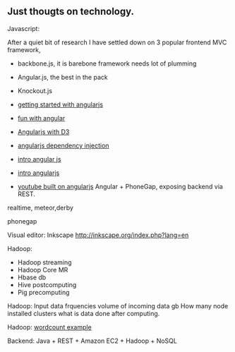 ## Just thougts on technology.


Javascript:

After a quiet bit of research I have settled down on 3 popular frontend MVC framework,

- backbone.js, it is barebone framework needs lot of plumming 
- Angular.js, the best in the pack
- Knockout.js

- [getting started with angularjs](http://www.adobe.com/devnet/html5/articles/getting-started-with-angularjs.html)
- [fun with angular](http://devgirl.org/2013/03/21/fun-with-angularjs/)
- [Angularjs with D3](https://github.com/fullscale/dangle)
- [angularjs dependency injection](http://www.alexrothenberg.com/2013/02/11/the-magic-behind-angularjs-dependency-injection.html)
- [intro angular js](http://blog.akquinet.de/2013/01/22/maintainable-rich-web-applications-with-angularjs/#more-2552)
- [intro angularjs](http://blog.kaggle.com/2013/01/14/webapps-for-data-scientists-building-your-first-crud/)
- [youtube built on angularjs](https://github.com/mikecrittenden/toogles)
Angular + PhoneGap, exposing backend via REST.


realtime,
meteor,derby

phonegap

Visual editor: Inkscape
http://inkscape.org/index.php?lang=en


Hadoop:
- Hadoop streaming
- Hadoop Core MR
- Hbase db
- Hive postcomputing
- Pig  precomputing

Hadoop:
Input data frquencies
volume of incoming data gb
How many node installed clusters
what is data done after computing.

Hadoop:
[wordcount example](http://kickstarthadoop.blogspot.com/2011/04/word-count-hadoop-map-reduce-example.html)

Backend: Java + REST + Amazon EC2 + Hadoop + NoSQL

